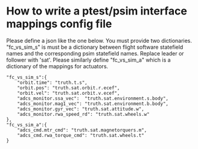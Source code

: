 # How to write a ptest/psim interface mappings config file

Please define a json like the one below.
You must provide two dictionaries.
"fc_vs_sim_s" is must be a dictionary between flight software statefield names and the
corresponding psim statefield names. Replace leader or follower with 'sat'.
Please similarly define "fc_vs_sim_a" which is a dictionary of the mappings for actuators.
    
    "fc_vs_sim_s":{
        "orbit.time": "truth.t.s",
        "orbit.pos": "truth.sat.orbit.r.ecef",
        "orbit.vel": "truth.sat.orbit.v.ecef",
        "adcs_monitor.ssa_vec":  "truth.sat.environment.s.body",
        "adcs_monitor.mag1_vec": "truth.sat.environment.b.body",
        "adcs_monitor.gyr_vec": "truth.sat.attitude.w",
        "adcs_monitor.rwa_speed_rd": "truth.sat.wheels.w"
    },
    "fc_vs_sim_a":{
        "adcs_cmd.mtr_cmd": "truth.sat.magnetorquers.m",
        "adcs_cmd.rwa_torque_cmd": "truth.sat.wheels.t"
    }